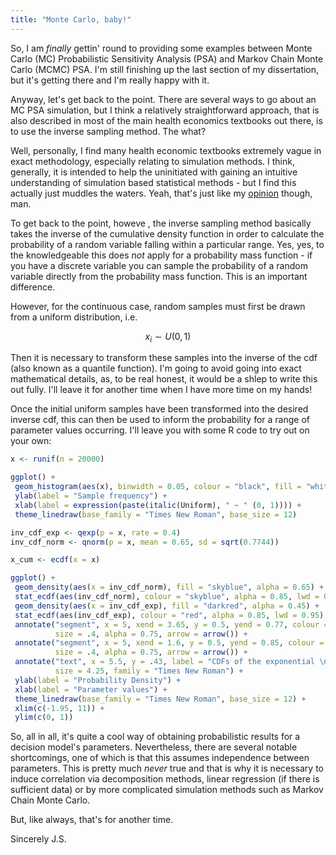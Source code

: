 ```yaml
---
title: "Monte Carlo, baby!"
---
```

So, I am _finally_ gettin' round to providing some examples between Monte Carlo (MC) Probabilistic Sensitivity Analysis (PSA) and Markov Chain Monte Carlo (MCMC) PSA. I'm still finishing up the last section of my dissertation, but it's getting there and I'm really happy with it.

Anyway, let's get back to the point. There are several ways to go about an MC PSA simulation, but I think a relatively straightforward approach, that is also described in most of the main health economics textbooks out there, is to use the inverse sampling method. The what? 

Well, personally, I find many health economic textbooks extremely vague in exact methodology, especially relating to simulation methods. I think, generally, it is intended to help the uninitiated with gaining an intuitive understanding of simulation based statistical methods - but I find this actually just muddles the waters. Yeah, that's just like my [opinion](https://www.youtube.com/watch?v=pWdd6_ZxX8c) though, man.

To get back to the point, howeve , the inverse sampling method basically takes the inverse of the cumulative density function in order to calculate the probability of a random variable falling within a particular range. Yes, yes, to the knowledgeable this does *not* apply for a probability mass function - if you have a discrete variable you can sample the probability of a random variable directly from the probability mass function. This is an important difference. 

However, for the continuous case, random samples must first be drawn from a uniform distribution, i.e.

$$x_{i}\sim  U(0, 1)$$

Then it is necessary to transform these samples into the inverse of the cdf (also known as a quantile function). I'm going to avoid going into exact mathematical details, as, to be real honest, it would be a shlep to write this out fully. I'll leave it for another time when I have more time on my hands! 

Once the initial uniform samples have been transformed into the desired inverse cdf, this can then be used to inform the probability for a range of parameter values occurring. I'll leave you with some R code to try out on your own:

```r
x <- runif(n = 20000)

ggplot() + 
 geom_histogram(aes(x), binwidth = 0.05, colour = "black", fill = "white", alpha = 0.95) + 
 ylab(label = "Sample frequency") +
 xlab(label = expression(paste(italic(Uniform), " ~ " (0, 1)))) +
 theme_linedraw(base_family = "Times New Roman", base_size = 12)

inv_cdf_exp <- qexp(p = x, rate = 0.4)
inv_cdf_norm <- qnorm(p = x, mean = 0.65, sd = sqrt(0.7744))

x_cum <- ecdf(x = x)

ggplot() + 
 geom_density(aes(x = inv_cdf_norm), fill = "skyblue", alpha = 0.65) +
 stat_ecdf(aes(inv_cdf_norm), colour = "skyblue", alpha = 0.85, lwd = 0.95) + 
 geom_density(aes(x = inv_cdf_exp), fill = "darkred", alpha = 0.45) + 
 stat_ecdf(aes(inv_cdf_exp), colour = "red", alpha = 0.85, lwd = 0.95) +
 annotate("segment", x = 5, xend = 3.65, y = 0.5, yend = 0.77, colour = "black", 
          size = .4, alpha = 0.75, arrow = arrow()) + 
 annotate("segment", x = 5, xend = 1.6, y = 0.5, yend = 0.85, colour = "black", 
          size = .4, alpha = 0.75, arrow = arrow()) +
 annotate("text", x = 5.5, y = .43, label = "CDFs of the exponential \n and normal distributions", 
          size = 4.25, family = "Times New Roman") +
 ylab(label = "Probability Density") +
 xlab(label = "Parameter values") +
 theme_linedraw(base_family = "Times New Roman", base_size = 12) + 
 xlim(c(-1.95, 11)) + 
 ylim(c(0, 1))
```

So, all in all, it's quite a cool way of obtaining probabilistic results for a decision model's parameters. Nevertheless, there are several notable shortcomings, one of which is that this assumes independence between parameters. This is pretty much *never* true and that is why it is necessary to induce correlation via decomposition methods, linear regression (if there is sufficient data) or by more complicated simulation methods such as Markov Chain Monte Carlo.

But, like always, that's for another time.

Sincerely
J.S.
